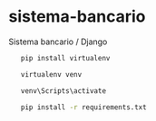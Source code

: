 # sistema-bancario

Sistema bancario / Django

```sh
   pip install virtualenv
```

```sh
   virtualenv venv
```

```sh
   venv\Scripts\activate
```

```sh
   pip install -r requirements.txt
```
